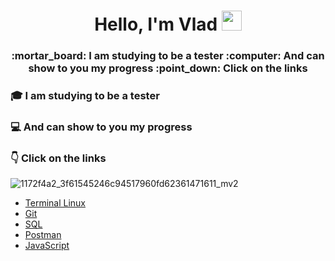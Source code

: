 <h1 align="center">Hello, I'm Vlad</a> 
<img src="https://github.com/blackcater/blackcater/raw/main/images/Hi.gif" height="32"/></h1>
<h3 align="center">:mortar_board: I am studying to be a tester :computer: And can show to you my progress :point_down: Click on the links </h3>


### :mortar_board: I am studying to be a tester ### 
### :computer: And can show to you my progress ###
### :point_down: Click on the links ### 

![1172f4a2_3f61545246c94517960fd62361471611_mv2](https://user-images.githubusercontent.com/101735229/175010955-0b957896-fa3f-4640-bea3-a23bfa13164b.gif)

* [Terminal Linux](https://github.com/SolovyevVlad/HomeWork_Terminal_Linux)
* [Git](https://github.com/SolovyevVlad/HomeWork_Git)
* [SQL](https://github.com/SolovyevVlad/HomeWork_SQL)
* [Postman](https://github.com/SolovyevVlad/HomeWork_Postman)
* [JavaScript](https://github.com/SolovyevVlad/HomeWork_JavaScript)

